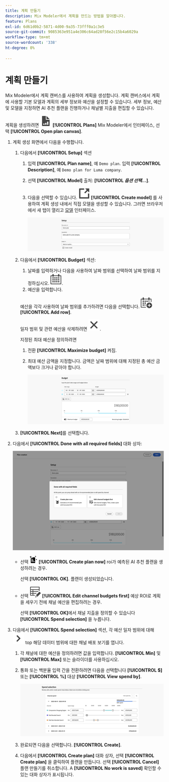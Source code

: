 ```yaml
---
title: 계획 만들기
description: Mix Modeler에서 계획을 만드는 방법을 알아봅니다.
feature: Plans
exl-id: 6d61d0b2-5871-4d00-9a35-73fff0a1c3e5
source-git-commit: 9085363e951a4e306c64ad28f56e2c15b4a6029a
workflow-type: tm+mt
source-wordcount: '338'
ht-degree: 0%

---
```



# 계획 만들기

Mix Modeler에서 계획 캔버스를 사용하여 계획을 생성합니다. 계획 캔버스에서 계획에 사용할 기본 모델과 계획의 세부 정보와 예산을 설정할 수 있습니다. 세부 정보, 예산 및 모델을 지정하면 AI 추천 플랜을 진행하거나 채널별 지출을 편집할 수 있습니다.

계획을 생성하려면 ![피판](/help/assets//icons/FileChart.svg) **[!UICONTROL Plans]** Mix Modeler에서 인터페이스, 선택 **[!UICONTROL Open plan canvas]**.

1. 계획 생성 화면에서 다음을 수행합니다.

   1. 다음에서 **[!UICONTROL Setup]** 섹션

      1. 입력 **[!UICONTROL Plan name]**, 예 `Demo plan`. 입력 **[!UICONTROL Description]**, 예 `Demo plan for Luma company`.
      1. 선택 **[!UICONTROL Model]** 출처: **[!UICONTROL _옵션 선택.._.]**.
      1. 다음을 선택할 수 있습니다. ![링크 아웃](/help/assets//icons/LinkOut.svg) **[!UICONTROL Create model]** 를 사용하여 계획 생성 내에서 직접 모델을 생성할 수 있습니다. 그러면 브라우저에서 새 탭이 열리고 [모델](../models/overview.md) 인터페이스.

         ![플랜 설정](/help/assets//plan-setup.png)

   1. 다음에서 **[!UICONTROL Budget]** 섹션:

      1. 날짜를 입력하거나 다음을 사용하여 날짜 범위를 선택하여 날짜 범위를 지정하십시오. ![캘린더](/help/assets//icons/Calendar.svg).
      1. 예산을 입력합니다.

      예산을 각각 사용하여 날짜 범위를 추가하려면 다음을 선택합니다. ![캘린더 추가](/help/assets//icons/CalendarAdd.svg) **[!UICONTROL Add row]**.

      일자 범위 및 관련 예산을 삭제하려면 ![닫기](/help/assets//icons/Close.svg).

      지정된 최대 예산을 정의하려면

      1. 전환 **[!UICONTROL Maximize budget]** 켜짐.
      1. 최대 예산 금액을 지정합니다. 금액은 날짜 범위에 대해 지정된 총 예산 금액보다 크거나 같아야 합니다.

         ![계획 예산](/help/assets//plan-budget.png)

   1. **[!UICONTROL Next]**&#x200B;를 선택합니다.

1. 다음에서 **[!UICONTROL Done with all required fields]** 대화 상자:

   ![플랜 완료](/help/assets//plan-done-required-fields.png)

   * 선택 <img src="/help/assets//icons/NewPlan.svg" width="25" /> **[!UICONTROL Create plan now]** roi가 예측된 AI 추천 플랜을 생성하려는 경우.

     선택 **[!UICONTROL OK]**. 플랜이 생성되었습니다.


   * 선택 ![테이블 편집](/help/assets//icons/TableEdit.svg) **[!UICONTROL Edit channel budgets first]** 예상 ROI로 계획을 세우기 전에 채널 예산을 편집하려는 경우.

     선택 **[!UICONTROL OK]**&#x200B;에서 채널 지출을 정의할 수 있습니다 **[!UICONTROL Spend selection]** 을 누릅니다.



1. 다음에서 **[!UICONTROL Spend selection]** 섹션, 각 예산 일자 범위에 대해 ![펼침](/help/assets//icons/ChevronRight.svg) top 해당 데이터 범위에 대한 채널 배포 보기를 엽니다.

   1. 각 채널에 대한 예산을 정의하려면 값을 입력합니다. **[!UICONTROL Min]** 및 **[!UICONTROL Max]** 또는 슬라이더를 사용하십시오.

   1. 통화 또는 백분율 입력 간을 전환하려면 다음을 선택합니다 **[!UICONTROL $]** 또는 **[!UICONTROL %]** 대상 **[!UICONTROL View spend by]**.

      ![비용 선택](/help/assets//plan-spend-selection.png)

   1. 완료되면 다음을 선택합니다. **[!UICONTROL Create]**.

   1. 다음에서 **[!UICONTROL Create plan]** 대화 상자, 선택 **[!UICONTROL Create plan]** 을 클릭하여 플랜을 만듭니다. 선택 **[!UICONTROL Cancel]** 플랜 만들기를 취소합니다. A **[!UICONTROL No work is saved]** 확인할 수 있는 대화 상자가 표시됩니다.
